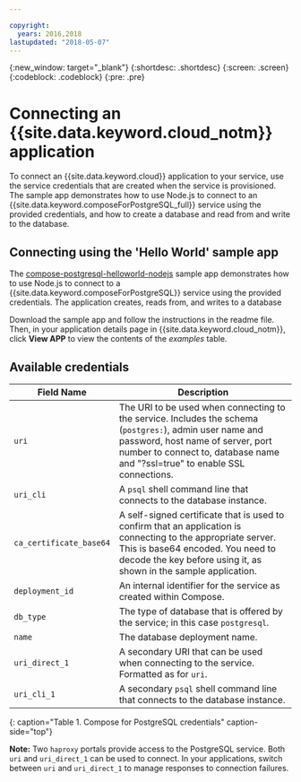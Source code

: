 ```yaml
---

copyright:
  years: 2016,2018
lastupdated: "2018-05-07"
---
```


{:new_window: target="_blank"}
{:shortdesc: .shortdesc}
{:screen: .screen}
{:codeblock: .codeblock}
{:pre: .pre}

# Connecting an {{site.data.keyword.cloud_notm}} application

To connect an {{site.data.keyword.cloud}} application to your service, use the service credentials that are created when the service is provisioned. The sample app demonstrates how to use Node.js to connect to an {{site.data.keyword.composeForPostgreSQL_full}} service using the provided credentials, and how to create a database and read from and write to the database.

## Connecting using the 'Hello World' sample app

The [compose-postgresql-helloworld-nodejs](https://github.com/IBM-Bluemix/compose-postgresql-helloworld-nodejs) sample app demonstrates how to use Node.js to connect to a {{site.data.keyword.composeForPostgreSQL}} service using the provided credentials. The application creates, reads from, and writes to a database

Download the sample app and follow the instructions in the readme file. Then, in your application details page in {{site.data.keyword.cloud_notm}}, click **View APP** to view the contents of the *examples* table.

## Available credentials

Field Name|Description
----------|-----------
`uri`|The URI to be used when connecting to the service. Includes the schema (`postgres:`), admin user name and password, host name of server, port number to connect to, database name and "?ssl=true" to enable SSL connections.
`uri_cli`|A `psql` shell command line that connects to the database instance.
`ca_certificate_base64`|A self-signed certificate that is used to confirm that an application is connecting to the appropriate server. This is base64 encoded. You need to decode the key before using it, as shown in the sample application.
`deployment_id`|An internal identifier for the service as created within Compose.
`db_type`|The type of database that is offered by the service; in this case `postgresql`.
`name`|The database deployment name.
`uri_direct_1`|A secondary URI that can be used when connecting to the service. Formatted as for `uri`.
`uri_cli_1`|A secondary `psql` shell command line that connects to the database instance.
{: caption="Table 1. Compose for PostgreSQL credentials" caption-side="top"}

**Note:** Two `haproxy` portals provide access to the PostgreSQL service. Both `uri` and `uri_direct_1` can be used to connect. In your applications, switch between `uri` and `uri_direct_1` to manage responses to connection failures.